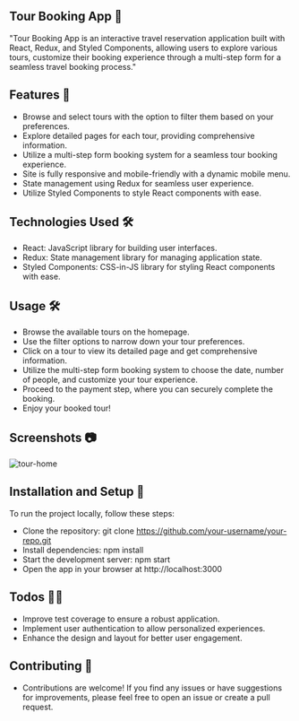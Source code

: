 ## Tour Booking App 🚀

"Tour Booking App is an interactive travel reservation application built with React, Redux, and Styled Components, allowing users to explore various tours, customize their booking experience through a multi-step form for a seamless travel booking process."

## Features 🚦

- Browse and select tours with the option to filter them based on your preferences.
- Explore detailed pages for each tour, providing comprehensive information.
- Utilize a multi-step form booking system for a seamless tour booking experience.
- Site is fully responsive and mobile-friendly with a dynamic mobile menu.
- State management using Redux for seamless user experience.
- Utilize Styled Components to style React components with ease.


## Technologies Used 🛠

- React: JavaScript library for building user interfaces.
- Redux: State management library for managing application state.
- Styled Components: CSS-in-JS library for styling React components with ease.


## Usage 🛠

- Browse the available tours on the homepage.
- Use the filter options to narrow down your tour preferences.
- Click on a tour to view its detailed page and get comprehensive information.
- Utilize the multi-step form booking system to choose the date, number of people, and customize your tour experience.
- Proceed to the payment step, where you can securely complete the booking.
- Enjoy your booked tour!

##  Screenshots 📷

![tour-home](https://github.com/barisAkgul/tour-reservations-system-with-react-redux/assets/73407115/6f4bdf89-1d5b-4a43-a2e5-9df9d8bca2eb)





##  Installation and Setup 🏁
To run the project locally, follow these steps:

- Clone the repository: git clone https://github.com/your-username/your-repo.git
- Install dependencies: npm install
- Start the development server: npm start
- Open the app in your browser at http://localhost:3000



## Todos 👩‍💻

- Improve test coverage to ensure a robust application.
- Implement user authentication to allow personalized experiences.
- Enhance the design and layout for better user engagement.


## Contributing 🤝

 - Contributions are welcome! If you find any issues or have suggestions for improvements, please feel free to open an issue or create a pull request.
